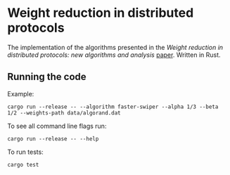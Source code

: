 # Weight reduction in distributed protocols

The implementation of the algorithms presented in the
*Weight reduction in distributed protocols: new algorithms and analysis*
[paper](https://eprint.iacr.org/2025/1076).
Written in Rust.

## Running the code

Example:
```
cargo run --release -- --algorithm faster-swiper --alpha 1/3 --beta 1/2 --weights-path data/algorand.dat
```

To see all command line flags run:
```
cargo run --release -- --help
```

To run tests:
```
cargo test
```
